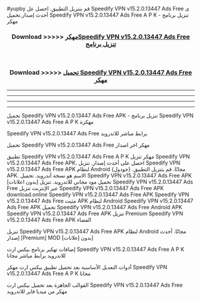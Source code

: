 #yupby قم بتنزيل التطبيق. احصل عل Speedify VPN v15.2.0.13447 Ads Free  ى أحدث إصدار.تحميل Speedify VPN v15.2.0.13447 Ads Free  A P K - تنزيل برنامج مهكر



<div align="center">
<h3>Download >>>>> <a href="https://ar-sites.web.app/?ar= Speedify VPN v15.2.0.13447 Ads Free ">مهكرSpeedify VPN v15.2.0.13447 Ads Free  تنزيل برنامج</a></h3><br>

<h3>Download >>>>> <a href="https://ar-sites.web.app/?ar= Speedify VPN v15.2.0.13447 Ads Free ">تحميل Speedify VPN v15.2.0.13447 Ads Free  مهكر</a></h3>
</div>


----------------------------------------------------------

----------------------------------------------------------

----------------------------------------------------------

----------------------------------------------------------


تحميل Speedify VPN v15.2.0.13447 Ads Free  APK - تنزيل برنامج Speedify VPN v15.2.0.13447 Ads Free  A P K مهكرة

Speedify VPN v15.2.0.13447 Ads Free  برابط مباشر للاندرويد

تحميل Speedify VPN v15.2.0.13447 Ads Free  مهكر اخر اصدار

تطبيق Speedify VPN v15.2.0.13447 Ads Free  A P K مهكر
تنزيل Speedify VPN v15.2.0.13447 Ads Free  APK. احصل على أحدث إصدار.
تنزيل Speedify VPN v15.2.0.13447 Ads Free  APK لنظام Android مجانًا.
قم بتنزيل التطبيق. {جودول} APK. الاسم هو نسخة أندرويد.
تحميل Speedify VPN v15.2.0.13447 Ads Free  APK [بدون اعلانات]
تحميل مود مجاني للاندرويد.
تنزيل Speedify VPN v15.2.0.13447 Ads Free  عبر الإنترنت
تنزيل Speedify VPN v15.2.0.13447 Ads Free  APK
download.online Speedify VPN v15.2.0.13447 Ads Free  APK
Speedify VPN v15.2.0.13447 Ads Free  مثبت APK لنظام Android
Speedify VPN v15.2.0.13447 Ads Free  APK
تحميل Speedify VPN v15.2.0.13447 Ads Free  Android APK
Speedify VPN v15.2.0.13447 Ads Free  APK تنزيل Premium
Speedify VPN v15.2.0.13447 Ads Free  APK الفضاء

تنزيل Speedify VPN v15.2.0.13447 Ads Free  APK لنظام Android مجانًا. أحدث إصدار [Premium] MOD [بدون إعلانات]

إضافات تهكير برنامج بيكس ارت Speedify VPN v15.2.0.13447 Ads Free  A P K للاندرويد برابط مباشر مجانا

أدوات التعديل الأساسية بعد تحميل تطبيق بيكس ارت مهكر Speedify VPN v15.2.0.13447 Ads Free  A P K مجانا

القوالب الجاهزة بعد تحميل بيكس ارت Speedify VPN v15.2.0.13447 Ads Free  مهكر من ميديا فاير للاندرويد




